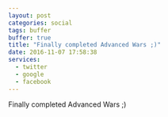 ```yaml
---
layout: post
categories: social
tags: buffer
buffer: true
title: "Finally completed Advanced Wars ;)"
date: 2016-11-07 17:58:38
services: 
  - twitter
  - google
  - facebook
---
```

Finally completed Advanced Wars ;)
